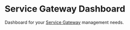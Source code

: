 # Service Gateway Dashboard

Dashboard for your [Service Gateway](../service-gateway-service/readme.md) management needs.

